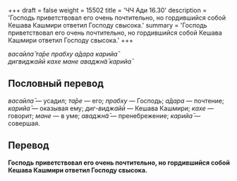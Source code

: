 +++
draft = false
weight = 15502
title = 'ЧЧ Ади 16.30'
description = 'Господь приветствовал его очень почтительно, но гордившийся собой Кешава Кашмири ответил Господу свысока.'
summary = 'Господь приветствовал его очень почтительно, но гордившийся собой Кешава Кашмири ответил Господу свысока.'
+++

_васа̄ила̄ та̄ре прабху а̄дара карийа̄  
дигвиджайӣ кахе мане аваджн̃а̄ карийа̄_

## Пословный перевод

_васа̄ила̄_ — усадил; _та̄ре_ — его; _прабху_ — Господь; _а̄дара_ — почтение; _карийа̄_ — оказывая ему; _диг_\-_виджайӣ_ — Кешава Кашмири; _кахе_ — говорит; _мане_ — в уме; _аваджн̃а̄_ — пренебрежение; _карийа̄_ — совершая.

## Перевод

**Господь приветствовал его очень почтительно, но гордившийся собой Кешава Кашмири ответил Господу свысока.**
